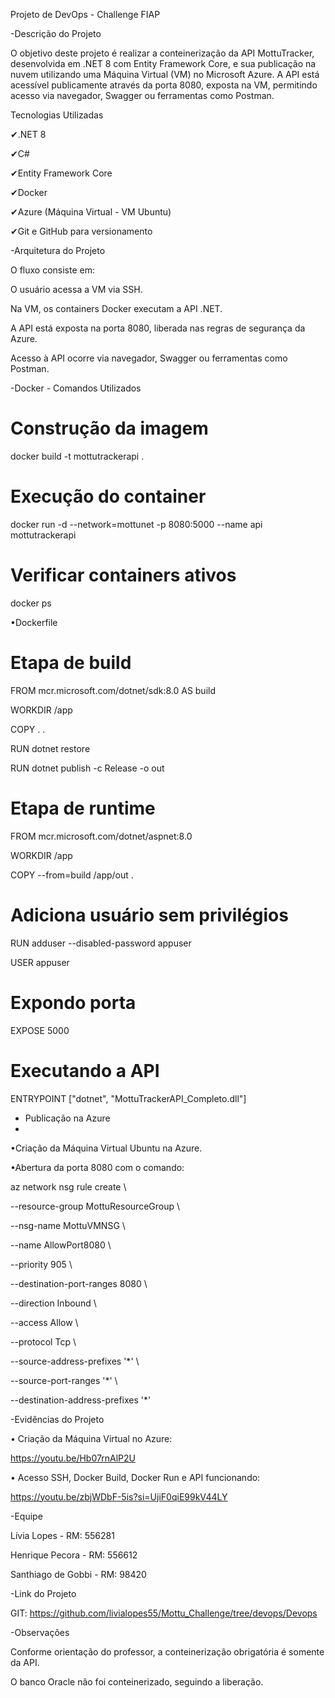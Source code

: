 Projeto de DevOps - Challenge FIAP 

-Descrição do Projeto

O objetivo deste projeto é realizar a conteinerização da API MottuTracker, desenvolvida em .NET 8 com Entity Framework Core, e sua publicação na nuvem utilizando uma Máquina Virtual (VM) no Microsoft Azure.
A API está acessível publicamente através da porta 8080, exposta na VM, permitindo acesso via navegador, Swagger ou ferramentas como Postman.

Tecnologias Utilizadas

✔.NET 8

✔C#

✔Entity Framework Core

✔Docker

✔Azure (Máquina Virtual - VM Ubuntu)

✔Git e GitHub para versionamento

-Arquitetura do Projeto

O fluxo consiste em:

O usuário acessa a VM via SSH.

Na VM, os containers Docker executam a API .NET.

A API está exposta na porta 8080, liberada nas regras de segurança da Azure.

Acesso à API ocorre via navegador, Swagger ou ferramentas como Postman.

-Docker - Comandos Utilizados

# Construção da imagem

docker build -t mottutrackerapi .

# Execução do container

docker run -d --network=mottunet -p 8080:5000 --name api mottutrackerapi

# Verificar containers ativos

docker ps

•Dockerfile

# Etapa de build

FROM mcr.microsoft.com/dotnet/sdk:8.0 AS build

WORKDIR /app

COPY . .

RUN dotnet restore

RUN dotnet publish -c Release -o out

# Etapa de runtime

FROM mcr.microsoft.com/dotnet/aspnet:8.0

WORKDIR /app

COPY --from=build /app/out .

# Adiciona usuário sem privilégios

RUN adduser --disabled-password appuser

USER appuser

# Expondo porta

EXPOSE 5000

# Executando a API

ENTRYPOINT ["dotnet", "MottuTrackerAPI_Completo.dll"]

- Publicação na Azure
- 
•Criação da Máquina Virtual Ubuntu na Azure.

•Abertura da porta 8080 com o comando:

az network nsg rule create \

  --resource-group MottuResourceGroup \
	
  --nsg-name MottuVMNSG \
	
  --name AllowPort8080 \
	
  --priority 905 \
	
  --destination-port-ranges 8080 \
	
  --direction Inbound \
	
  --access Allow \
	
  --protocol Tcp \
	
  --source-address-prefixes '*' \
	
  --source-port-ranges '*' \
	
  --destination-address-prefixes '*'
	

-Evidências do Projeto

•	Criação da Máquina Virtual no Azure:

https://youtu.be/Hb07rnAlP2U

•	Acesso SSH, Docker Build, Docker Run e API funcionando:

https://youtu.be/zbjWDbF-5is?si=UjiF0qiE99kV44LY

-Equipe

Lívia Lopes - RM: 556281

Henrique Pecora - RM: 556612

Santhiago de Gobbi - RM: 98420

-Link do Projeto

GIT: https://github.com/livialopes55/Mottu_Challenge/tree/devops/Devops


-Observações

Conforme orientação do professor, a conteinerização obrigatória é somente da API.

O banco Oracle não foi conteinerizado, seguindo a liberação.

